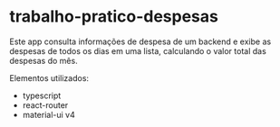 # trabalho-pratico-despesas

Este app consulta informações de despesa de um backend e exibe as despesas de todos os dias em uma lista, calculando o valor total das despesas do mês.

Elementos utilizados:

- typescript
- react-router
- material-ui v4
